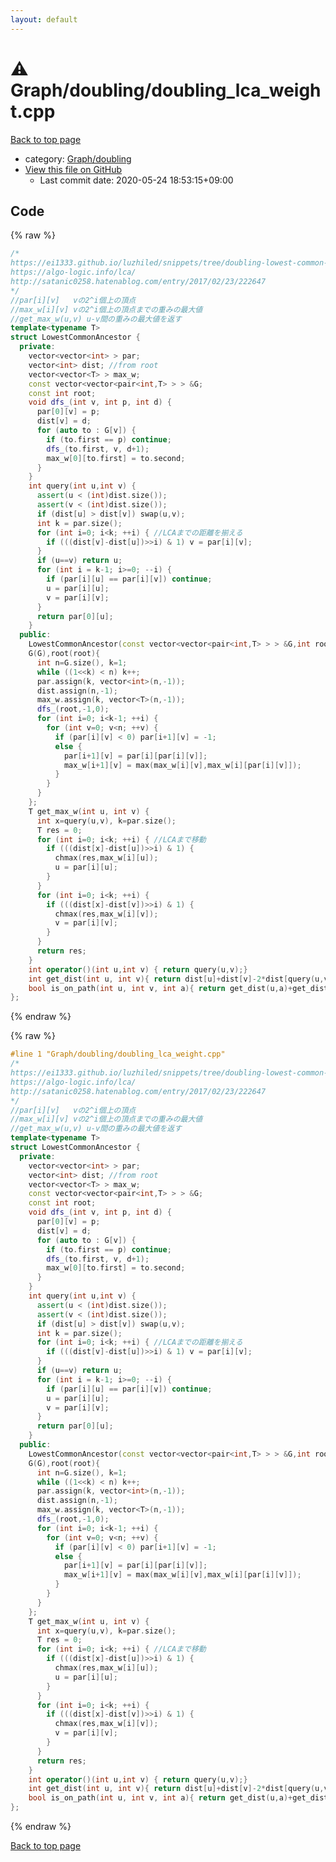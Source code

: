 ```yaml
---
layout: default
---
```


<!-- mathjax config similar to math.stackexchange -->
<script type="text/javascript" async
  src="https://cdnjs.cloudflare.com/ajax/libs/mathjax/2.7.5/MathJax.js?config=TeX-MML-AM_CHTML">
</script>
<script type="text/x-mathjax-config">
  MathJax.Hub.Config({
    TeX: { equationNumbers: { autoNumber: "AMS" }},
    tex2jax: {
      inlineMath: [ ['$','$'] ],
      processEscapes: true
    },
    "HTML-CSS": { matchFontHeight: false },
    displayAlign: "left",
    displayIndent: "2em"
  });
</script>

<script type="text/javascript" src="https://cdnjs.cloudflare.com/ajax/libs/jquery/3.4.1/jquery.min.js"></script>
<script src="https://cdn.jsdelivr.net/npm/jquery-balloon-js@1.1.2/jquery.balloon.min.js" integrity="sha256-ZEYs9VrgAeNuPvs15E39OsyOJaIkXEEt10fzxJ20+2I=" crossorigin="anonymous"></script>
<script type="text/javascript" src="../../../assets/js/copy-button.js"></script>
<link rel="stylesheet" href="../../../assets/css/copy-button.css" />


# :warning: Graph/doubling/doubling_lca_weight.cpp

<a href="../../../index.html">Back to top page</a>

* category: <a href="../../../index.html#0cbea2cc80c9b4f2b5eca7444eaf8a7f">Graph/doubling</a>
* <a href="{{ site.github.repository_url }}/blob/master/Graph/doubling/doubling_lca_weight.cpp">View this file on GitHub</a>
    - Last commit date: 2020-05-24 18:53:15+09:00




## Code

<a id="unbundled"></a>
{% raw %}
```cpp
/*
https://ei1333.github.io/luzhiled/snippets/tree/doubling-lowest-common-ancestor.html
https://algo-logic.info/lca/
http://satanic0258.hatenablog.com/entry/2017/02/23/222647
*/
//par[i][v]   vの2^i個上の頂点
//max_w[i][v] vの2^i個上の頂点までの重みの最大値
//get_max_w(u,v) u-v間の重みの最大値を返す
template<typename T>
struct LowestCommonAncestor {
  private:
    vector<vector<int> > par;
    vector<int> dist; //from root
    vector<vector<T> > max_w;
    const vector<vector<pair<int,T> > > &G;
    const int root;
    void dfs_(int v, int p, int d) {
      par[0][v] = p;
      dist[v] = d;
      for (auto to : G[v]) {
        if (to.first == p) continue; 
        dfs_(to.first, v, d+1);
        max_w[0][to.first] = to.second;
      }
    }
    int query(int u,int v) {
      assert(u < (int)dist.size());
      assert(v < (int)dist.size());
      if (dist[u] > dist[v]) swap(u,v);
      int k = par.size();
      for (int i=0; i<k; ++i) { //LCAまでの距離を揃える
        if (((dist[v]-dist[u])>>i) & 1) v = par[i][v];
      }
      if (u==v) return u;
      for (int i = k-1; i>=0; --i) {
        if (par[i][u] == par[i][v]) continue;
        u = par[i][u];
        v = par[i][v];
      }
      return par[0][u];
    }
  public:
    LowestCommonAncestor(const vector<vector<pair<int,T> > > &G,int root=0):
    G(G),root(root){
      int n=G.size(), k=1;
      while ((1<<k) < n) k++;
      par.assign(k, vector<int>(n,-1));
      dist.assign(n,-1);
      max_w.assign(k, vector<T>(n,-1));
      dfs_(root,-1,0);
      for (int i=0; i<k-1; ++i) {
        for (int v=0; v<n; ++v) {
          if (par[i][v] < 0) par[i+1][v] = -1;
          else {
            par[i+1][v] = par[i][par[i][v]];
            max_w[i+1][v] = max(max_w[i][v],max_w[i][par[i][v]]);
          }
        }
      }
    };
    T get_max_w(int u, int v) {
      int x=query(u,v), k=par.size();
      T res = 0;
      for (int i=0; i<k; ++i) { //LCAまで移動
        if (((dist[x]-dist[u])>>i) & 1) {
          chmax(res,max_w[i][u]);
          u = par[i][u];
        }
      }
      for (int i=0; i<k; ++i) {
        if (((dist[x]-dist[v])>>i) & 1) {
          chmax(res,max_w[i][v]);
          v = par[i][v];
        }
      }
      return res;
    }
    int operator()(int u,int v) { return query(u,v);}
    int get_dist(int u, int v){ return dist[u]+dist[v]-2*dist[query(u,v)];}
    bool is_on_path(int u, int v, int a){ return get_dist(u,a)+get_dist(a,v)==get_dist(u,v);}
};
```
{% endraw %}

<a id="bundled"></a>
{% raw %}
```cpp
#line 1 "Graph/doubling/doubling_lca_weight.cpp"
/*
https://ei1333.github.io/luzhiled/snippets/tree/doubling-lowest-common-ancestor.html
https://algo-logic.info/lca/
http://satanic0258.hatenablog.com/entry/2017/02/23/222647
*/
//par[i][v]   vの2^i個上の頂点
//max_w[i][v] vの2^i個上の頂点までの重みの最大値
//get_max_w(u,v) u-v間の重みの最大値を返す
template<typename T>
struct LowestCommonAncestor {
  private:
    vector<vector<int> > par;
    vector<int> dist; //from root
    vector<vector<T> > max_w;
    const vector<vector<pair<int,T> > > &G;
    const int root;
    void dfs_(int v, int p, int d) {
      par[0][v] = p;
      dist[v] = d;
      for (auto to : G[v]) {
        if (to.first == p) continue; 
        dfs_(to.first, v, d+1);
        max_w[0][to.first] = to.second;
      }
    }
    int query(int u,int v) {
      assert(u < (int)dist.size());
      assert(v < (int)dist.size());
      if (dist[u] > dist[v]) swap(u,v);
      int k = par.size();
      for (int i=0; i<k; ++i) { //LCAまでの距離を揃える
        if (((dist[v]-dist[u])>>i) & 1) v = par[i][v];
      }
      if (u==v) return u;
      for (int i = k-1; i>=0; --i) {
        if (par[i][u] == par[i][v]) continue;
        u = par[i][u];
        v = par[i][v];
      }
      return par[0][u];
    }
  public:
    LowestCommonAncestor(const vector<vector<pair<int,T> > > &G,int root=0):
    G(G),root(root){
      int n=G.size(), k=1;
      while ((1<<k) < n) k++;
      par.assign(k, vector<int>(n,-1));
      dist.assign(n,-1);
      max_w.assign(k, vector<T>(n,-1));
      dfs_(root,-1,0);
      for (int i=0; i<k-1; ++i) {
        for (int v=0; v<n; ++v) {
          if (par[i][v] < 0) par[i+1][v] = -1;
          else {
            par[i+1][v] = par[i][par[i][v]];
            max_w[i+1][v] = max(max_w[i][v],max_w[i][par[i][v]]);
          }
        }
      }
    };
    T get_max_w(int u, int v) {
      int x=query(u,v), k=par.size();
      T res = 0;
      for (int i=0; i<k; ++i) { //LCAまで移動
        if (((dist[x]-dist[u])>>i) & 1) {
          chmax(res,max_w[i][u]);
          u = par[i][u];
        }
      }
      for (int i=0; i<k; ++i) {
        if (((dist[x]-dist[v])>>i) & 1) {
          chmax(res,max_w[i][v]);
          v = par[i][v];
        }
      }
      return res;
    }
    int operator()(int u,int v) { return query(u,v);}
    int get_dist(int u, int v){ return dist[u]+dist[v]-2*dist[query(u,v)];}
    bool is_on_path(int u, int v, int a){ return get_dist(u,a)+get_dist(a,v)==get_dist(u,v);}
};

```
{% endraw %}

<a href="../../../index.html">Back to top page</a>

